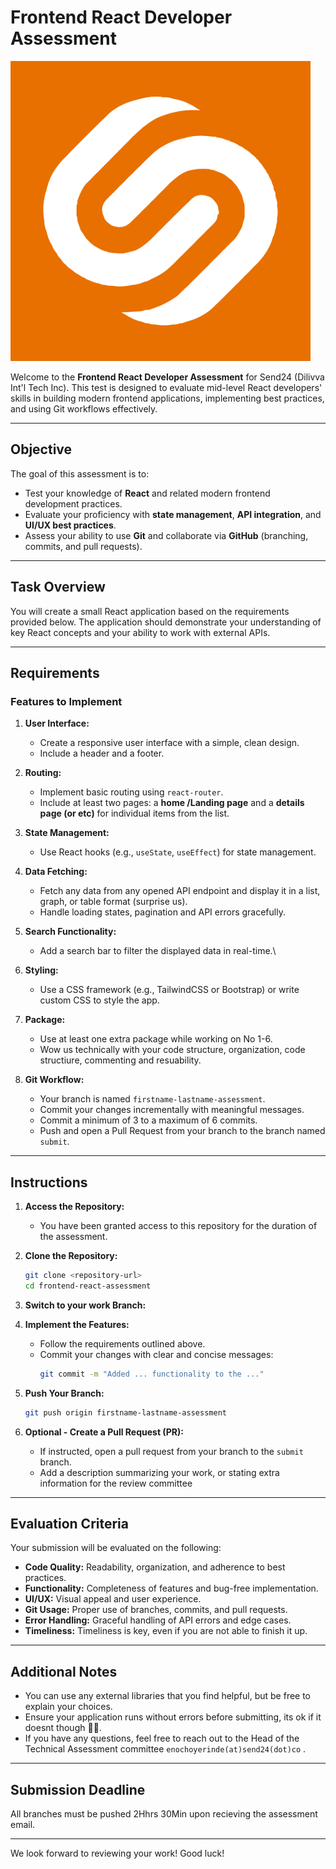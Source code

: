 # Frontend React Developer Assessment

![Dilivva Logo](./public/dilivva-logo.png)

Welcome to the **Frontend React Developer Assessment** for Send24 (Dilivva Int'l Tech Inc). This test is designed to evaluate mid-level React developers' skills in building modern frontend applications, implementing best practices, and using Git workflows effectively.

---

## Objective

The goal of this assessment is to:
- Test your knowledge of **React** and related modern frontend development practices.
- Evaluate your proficiency with **state management**, **API integration**, and **UI/UX best practices**.
- Assess your ability to use **Git** and collaborate via **GitHub** (branching, commits, and pull requests).

---

## Task Overview

You will create a small React application based on the requirements provided below. The application should demonstrate your understanding of key React concepts and your ability to work with external APIs.

---

## Requirements

### Features to Implement
1. **User Interface:**
   - Create a responsive user interface with a simple, clean design.
   - Include a header and a footer.

2. **Routing:**
   - Implement basic routing using `react-router`.
   - Include at least two pages: a **home /Landing page** and a **details page (or etc)** for individual items from the list.
     
3. **State Management:**
   - Use React hooks (e.g., `useState`, `useEffect`) for state management.
     
4. **Data Fetching:**
   - Fetch any data from any opened API endpoint and display it in a list, graph, or table format (surprise us).
   - Handle loading states, pagination and API errors gracefully.

5. **Search Functionality:**
   - Add a search bar to filter the displayed data in real-time.\

6. **Styling:**
   - Use a CSS framework (e.g., TailwindCSS or Bootstrap) or write custom CSS to style the app.
  
7. **Package:**
   - Use at least one extra package while working on No 1-6.
   - Wow us technically with your code structure, organization, code structiure, commenting and resuability.

9. **Git Workflow:**
   - Your branch is named `firstname-lastname-assessment`.
   - Commit your changes incrementally with meaningful messages.
   - Commit a minimum of 3 to a maximum of 6 commits.
   - Push and open a Pull Request from your branch to the branch named `submit`.

---

## Instructions

1. **Access the Repository:**
   - You have been granted access to this repository for the duration of the assessment.

2. **Clone the Repository:**
   ```bash
   git clone <repository-url>
   cd frontend-react-assessment
   ```

3. **Switch to your work Branch:**
  

4. **Implement the Features:**
   - Follow the requirements outlined above.
   - Commit your changes with clear and concise messages:
     ```bash
     git commit -m "Added ... functionality to the ..."
     ```

5. **Push Your Branch:**
   ```bash
   git push origin firstname-lastname-assessment
   ```

6. **Optional - Create a Pull Request (PR):**
   - If instructed, open a pull request from your branch to the `submit` branch.
   - Add a description summarizing your work, or stating extra information for the review committee 

---

## Evaluation Criteria

Your submission will be evaluated on the following:
- **Code Quality:** Readability, organization, and adherence to best practices.
- **Functionality:** Completeness of features and bug-free implementation.
- **UI/UX:** Visual appeal and user experience.
- **Git Usage:** Proper use of branches, commits, and pull requests.
- **Error Handling:** Graceful handling of API errors and edge cases.
- **Timeliness:** Timeliness is key, even if you are not able to finish it up.

---

## Additional Notes

- You can use any external libraries that you find helpful, but be free to explain your choices.
- Ensure your application runs without errors before submitting, its ok if it doesnt though 🤪🤪.
- If you have any questions, feel free to reach out to the Head of the Technical Assessment committee `enochoyerinde(at)send24(dot)co` .

---

## Submission Deadline

All branches must be pushed 2Hhrs 30Min upon recieving the assessment email.

---

We look forward to reviewing your work! Good luck!
